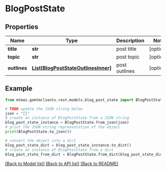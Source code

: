 # BlogPostState


## Properties

Name | Type | Description | Notes
------------ | ------------- | ------------- | -------------
**title** | **str** | post title | [optional] 
**topic** | **str** | post topic | [optional] 
**outlines** | [**List[BlogPostStateOutlinesInner]**](BlogPostStateOutlinesInner.md) | post outlines | [optional] 

## Example

```python
from mtmai.gomtmclients.rest.models.blog_post_state import BlogPostState

# TODO update the JSON string below
json = "{}"
# create an instance of BlogPostState from a JSON string
blog_post_state_instance = BlogPostState.from_json(json)
# print the JSON string representation of the object
print(BlogPostState.to_json())

# convert the object into a dict
blog_post_state_dict = blog_post_state_instance.to_dict()
# create an instance of BlogPostState from a dict
blog_post_state_from_dict = BlogPostState.from_dict(blog_post_state_dict)
```
[[Back to Model list]](../README.md#documentation-for-models) [[Back to API list]](../README.md#documentation-for-api-endpoints) [[Back to README]](../README.md)


